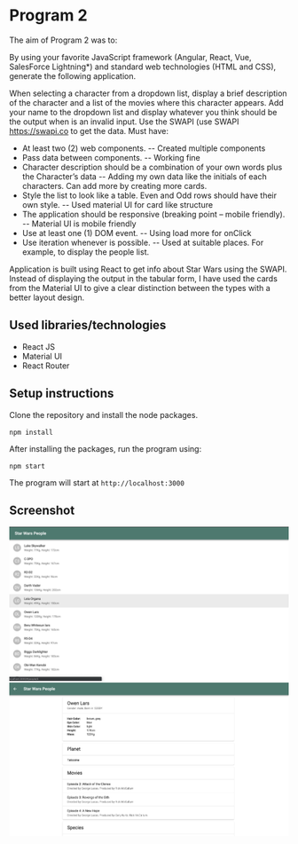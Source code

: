 # Program 2

The aim of Program 2 was to: 

By using your favorite JavaScript framework (Angular, React, Vue, SalesForce Lightning*) and standard web technologies (HTML and CSS), generate the following application.

When selecting a character from a dropdown list, display a brief description of the character and a list of the movies where this character appears. Add your name to the dropdown list and display whatever you think should be the output when is an invalid input. Use the SWAPI (use SWAPI https://swapi.co to get the data.
Must have:
*    At least two (2) web components. -- Created multiple components
*    Pass data between components. -- Working fine
*    Character description should be a combination of your own words plus the Character’s data  -- Adding my own data like the initials of each characters. Can add more by creating more cards.
*    Style the list to look like a table. Even and Odd rows should have their own style. -- Used material UI for card like structure
*    The application should be responsive (breaking point – mobile friendly). -- Material UI is mobile friendly
*    Use at least one (1) DOM event. -- Using load more for onClick
*    Use iteration whenever is possible. -- Used at suitable places. For example, to display the people list.

Application is built using React to get info about Star Wars using the SWAPI. Instead of displaying the output in the tabular form, I have used the cards from the Material UI to give a clear distinction between the types with a better layout design.

## Used libraries/technologies

- React JS
- Material UI
- React Router

## Setup instructions

Clone the repository and install the node packages.

```
npm install
```

After installing the packages, run the program using:
```
npm start
```
The program will start at `http://localhost:3000`

## Screenshot 
![Img 1](./img/1.png)
![Img 2](./img/2.png)